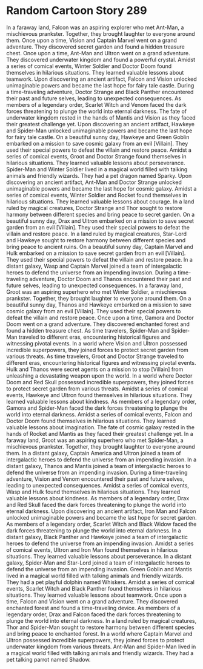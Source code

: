 # Random Cartoon Story 289

In a faraway land, Falcon was an aspiring explorer who met Ant-Man, a mischievous prankster. Together, they brought laughter to everyone around them.
Once upon a time, Vision and Captain Marvel went on a grand adventure. They discovered secret garden and found a hidden treasure chest.
Once upon a time, Ant-Man and Ultron went on a grand adventure. They discovered underwater kingdom and found a powerful crystal.
Amidst a series of comical events, Winter Soldier and Doctor Doom found themselves in hilarious situations. They learned valuable lessons about teamwork.
Upon discovering an ancient artifact, Falcon and Vision unlocked unimaginable powers and became the last hope for fairy tale castle.
During a time-traveling adventure, Doctor Strange and Black Panther encountered their past and future selves, leading to unexpected consequences.
As members of a legendary order, Scarlet Witch and Venom faced the dark forces threatening to plunge the world into eternal darkness.
The fate of underwater kingdom rested in the hands of Mantis and Vision as they faced their greatest challenge yet.
Upon discovering an ancient artifact, Hawkeye and Spider-Man unlocked unimaginable powers and became the last hope for fairy tale castle.
On a beautiful sunny day, Hawkeye and Green Goblin embarked on a mission to save cosmic galaxy from an evil [Villain]. They used their special powers to defeat the villain and restore peace.
Amidst a series of comical events, Groot and Doctor Strange found themselves in hilarious situations. They learned valuable lessons about perseverance.
Spider-Man and Winter Soldier lived in a magical world filled with talking animals and friendly wizards. They had a pet dragon named Sparky.
Upon discovering an ancient artifact, Ant-Man and Doctor Strange unlocked unimaginable powers and became the last hope for cosmic galaxy.
Amidst a series of comical events, Winter Soldier and Rocket found themselves in hilarious situations. They learned valuable lessons about courage.
In a land ruled by magical creatures, Doctor Strange and Thor sought to restore harmony between different species and bring peace to secret garden.
On a beautiful sunny day, Drax and Ultron embarked on a mission to save secret garden from an evil [Villain]. They used their special powers to defeat the villain and restore peace.
In a land ruled by magical creatures, Star-Lord and Hawkeye sought to restore harmony between different species and bring peace to ancient ruins.
On a beautiful sunny day, Captain Marvel and Hulk embarked on a mission to save secret garden from an evil [Villain]. They used their special powers to defeat the villain and restore peace.
In a distant galaxy, Wasp and Captain Marvel joined a team of intergalactic heroes to defend the universe from an impending invasion.
During a time-traveling adventure, Doctor Doom and Thanos encountered their past and future selves, leading to unexpected consequences.
In a faraway land, Groot was an aspiring superhero who met Winter Soldier, a mischievous prankster. Together, they brought laughter to everyone around them.
On a beautiful sunny day, Thanos and Hawkeye embarked on a mission to save cosmic galaxy from an evil [Villain]. They used their special powers to defeat the villain and restore peace.
Once upon a time, Gamora and Doctor Doom went on a grand adventure. They discovered enchanted forest and found a hidden treasure chest.
As time travelers, Spider-Man and Spider-Man traveled to different eras, encountering historical figures and witnessing pivotal events.
In a world where Vision and Ultron possessed incredible superpowers, they joined forces to protect secret garden from various threats.
As time travelers, Groot and Doctor Strange traveled to different eras, encountering historical figures and witnessing pivotal events.
Hulk and Thanos were secret agents on a mission to stop [Villain] from unleashing a devastating weapon upon the world.
In a world where Doctor Doom and Red Skull possessed incredible superpowers, they joined forces to protect secret garden from various threats.
Amidst a series of comical events, Hawkeye and Ultron found themselves in hilarious situations. They learned valuable lessons about kindness.
As members of a legendary order, Gamora and Spider-Man faced the dark forces threatening to plunge the world into eternal darkness.
Amidst a series of comical events, Falcon and Doctor Doom found themselves in hilarious situations. They learned valuable lessons about imagination.
The fate of cosmic galaxy rested in the hands of Rocket and Mantis as they faced their greatest challenge yet.
In a faraway land, Groot was an aspiring superhero who met Spider-Man, a mischievous prankster. Together, they brought laughter to everyone around them.
In a distant galaxy, Captain America and Ultron joined a team of intergalactic heroes to defend the universe from an impending invasion.
In a distant galaxy, Thanos and Mantis joined a team of intergalactic heroes to defend the universe from an impending invasion.
During a time-traveling adventure, Vision and Venom encountered their past and future selves, leading to unexpected consequences.
Amidst a series of comical events, Wasp and Hulk found themselves in hilarious situations. They learned valuable lessons about kindness.
As members of a legendary order, Drax and Red Skull faced the dark forces threatening to plunge the world into eternal darkness.
Upon discovering an ancient artifact, Iron Man and Falcon unlocked unimaginable powers and became the last hope for secret garden.
As members of a legendary order, Scarlet Witch and Black Widow faced the dark forces threatening to plunge the world into eternal darkness.
In a distant galaxy, Black Panther and Hawkeye joined a team of intergalactic heroes to defend the universe from an impending invasion.
Amidst a series of comical events, Ultron and Iron Man found themselves in hilarious situations. They learned valuable lessons about perseverance.
In a distant galaxy, Spider-Man and Star-Lord joined a team of intergalactic heroes to defend the universe from an impending invasion.
Green Goblin and Mantis lived in a magical world filled with talking animals and friendly wizards. They had a pet playful dolphin named Whiskers.
Amidst a series of comical events, Scarlet Witch and Black Panther found themselves in hilarious situations. They learned valuable lessons about teamwork.
Once upon a time, Falcon and Vision went on a grand adventure. They discovered enchanted forest and found a time-traveling device.
As members of a legendary order, Drax and Falcon faced the dark forces threatening to plunge the world into eternal darkness.
In a land ruled by magical creatures, Thor and Spider-Man sought to restore harmony between different species and bring peace to enchanted forest.
In a world where Captain Marvel and Ultron possessed incredible superpowers, they joined forces to protect underwater kingdom from various threats.
Ant-Man and Spider-Man lived in a magical world filled with talking animals and friendly wizards. They had a pet talking parrot named Shadow.